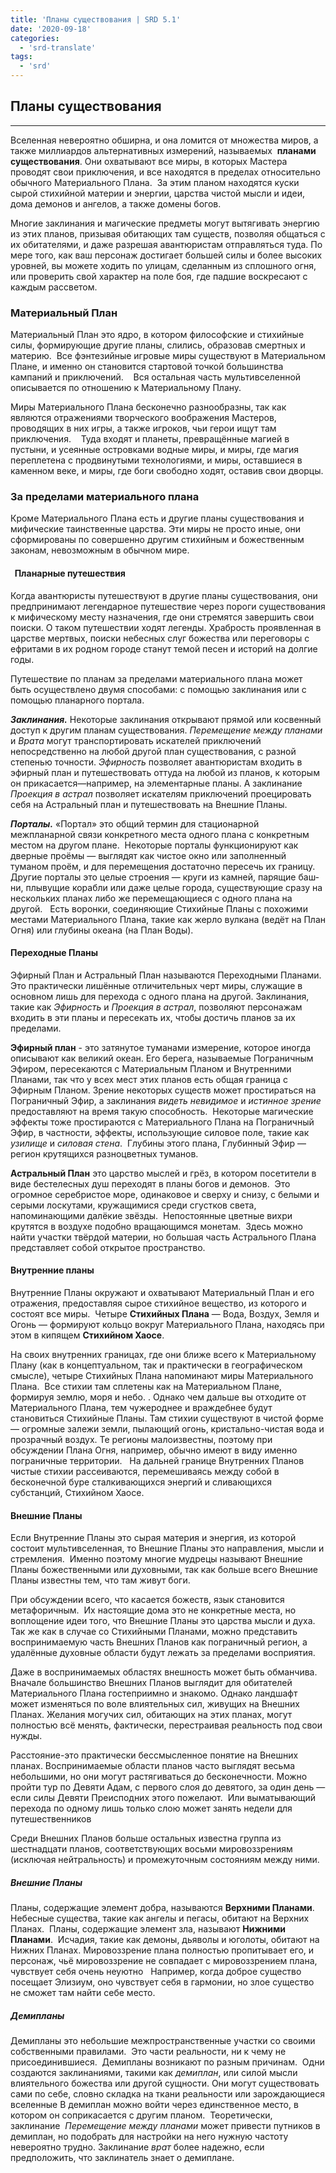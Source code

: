```yaml
---
title: 'Планы существования | SRD 5.1'
date: '2020-09-18'
categories:
  - 'srd-translate'
tags:
  - 'srd'
---
```


## Планы существования

---

Вселенная невероятно обширна, и она ломится от множества миров, а также миллиардов альтернативных измерений, называемых  **планами существования**. Они охватывают все миры, в которых Мастера проводят свои приключения, и все находятся в пределах относительно обычного Материального Плана.  За этим планом находятся куски сырой стихийной материи и энергии, царства чистой мысли и идеи, дома демонов и ангелов, а также домены богов.

Многие заклинания и магические предметы могут вытягивать энергию из этих планов, призывая обитающих там существ, позволяя общаться с их обитателями, и даже разрешая авантюристам отправляться туда. По мере того, как ваш персонаж достигает большей силы и более высоких уровней, вы можете ходить по улицам, сделанным из сплошного огня, или проверить свой характер на поле боя, где падшие воскресают с каждым рассветом.

### Материальный План

Материальный План это ядро, в котором философские и стихийные силы, формирующие другие планы, слились, образовав смертных и материю.  Все фэнтезийные игровые миры существуют в Материальном Плане, и именно он становится стартовой точкой большинства кампаний и приключений.    Вся остальная часть мультивселенной описывается по отношению к Материальному Плану.

Миры Материального Плана бесконечно разнообразны, так как являются отражениями творческого воображения Мастеров, проводящих в них игры, а также игроков, чьи герои ищут там приключения.    Туда входят и планеты, превращённые магией в пустыни, и усеянные островками водные миры, и миры, где магия переплетена с продвинутыми технологиями, и миры, оставшиеся в каменном веке, и миры, где боги свободно ходят, оставив свои дворцы.

### За пределами материального плана

Кроме Материального Плана есть и другие планы существования и мифические таинственные царства. Эти миры не просто иные, они сформированы по совершенно другим стихийным и божественным законам, невозможным в обычном мире.

####   Планарные путешествия 

Когда авантюристы путешествуют в другие планы существования, они предпринимают легендарное путешествие через пороги существования к мифическому месту назначения, где они стремятся завершить свои поиски. О таком путешествии ходят легенды. Храбрость проявленная в царстве мертвых, поиски небесных слуг божества или переговоры с ефритами в их родном городе станут темой песен и историй на долгие годы.

Путешествие по планам за пределами материального плана может быть осуществлено двумя способами: с помощью заклинания или с помощью планарного портала.

**_Заклинания._** Некоторые заклинания открывают прямой или косвенный доступ к другим планам существования. _Перемещение между планами_ и _Врата_ могут транспортировать искателей приключений непосредственно на любой другой план существования, с разной степенью точности. _Эфирность_ позволяет авантюристам входить в эфирный план и путешествовать оттуда на любой из планов, к которым он прикасается—например, на элементарные планы. А заклинание _Проекция в астрал_ позволяет искателям приключений проецировать себя на Астральный план и путешествовать на Внешние Планы.

**_Порталы._** «Портал» это общий термин для стационарной межпланарной связи конкретного места одного плана с конкретным местом на другом плане.  Не­которые порталы функционируют как дверные проёмы — выглядят как чистое окно или запол­ненный туманом проём, и для перемещения до­статочно пересечь их границу. Другие порталы это целые строения — круги из камней, парящие баш­ни, плывущие корабли или даже целые города, существующие сразу на нескольких планах либо же перемещающиеся с одного плана на другой.   Есть воронки, соединяющие Стихийные Планы с похожими местами Материального Плана, такие как жерло вулкана (ведёт на План Огня) или глу­бины океана (на План Воды).

#### Переходные Планы

Эфирный План и Астральный План называются Переходными Планами.  Это практически лишённые отличительных черт миры, служащие в основном лишь для перехода с одного плана на другой. Заклинания, такие как _Эфирность_ и _Проекция в астрал_, позволяют персонажам входить в эти планы и пересекать их, чтобы достичь планов за их пределами.

**Эфирный план** - это затянутое туманами измерение, которое иногда описывают как великий океан. Его берега, называемые Пограничным Эфиром, пересекаются с Материальным Планом и Внутренними Планами, так что у всех мест этих планов есть общая граница с Эфирным Планом. Зрение некоторых существ может простираться на Пограничный Эфир, а заклинания _видеть невидимое_ и _истинное зрение_ предоставляют на время такую способность.  Некоторые магические эффекты тоже простираются с Материального Плана на Пограничный Эфир, в частности, эффекты, использующие силовое поле, такие как _узилище_ и _силовая стена_.  Глубины этого плана, Глубинный Эфир — регион крутящихся разноцветных туманов.

**Астральный План** это царство мыслей и грёз, в котором посетители в виде бестелесных душ переходят в планы богов и демонов.  Это огромное серебристое море, одинаковое и сверху и снизу, с белыми и серыми лоскутами, кружащимися среди сгустков света, напоминающими далёкие звёзды.  Непостоянные цветные вихри крутятся в воздухе подобно вращающимся монетам.  Здесь можно найти участки твёрдой материи, но большая часть Астрального Плана представляет собой открытое пространство.

#### Внутренние планы

Внутренние Планы окружают и охватывают Материальный План и его отражения, предоставляя сырое стихийное вещество, из которого и состоят все миры.  Четыре **Стихийных Плана** — Вода, Воздух, Земля и Огонь — формируют кольцо вокруг Материального Плана, находясь при этом в кипящем **Стихийном Хаосе**.

На своих внутренних границах, где они ближе всего к Материальному Плану (как в концептуальном, так и практически в географическом смысле), четыре Стихийных Плана напоминают миры Материального Плана.  Все стихии там сплетены как на Материальном Плане, формируя землю, моря и небо. . Однако чем дальше вы отходите от Материального Плана, тем чужероднее и враждебнее будут становиться Стихийные Планы. Там стихии существуют в чистой форме — огромные залежи земли, пылающий огонь, кристально-чистая вода и прозрачный воздух. Те регионы малоизвестны, поэтому при обсуждении Плана Огня, например, обычно имеют в виду именно пограничные территории.   На дальней границе Внутренних Планов чистые стихии рассеиваются, перемешиваясь между собой в бесконечной буре сталкивающихся энергий и сливающихся субстанций, Стихийном Хаосе.

#### Внешние Планы

Если Внутренние Планы это сырая материя и энергия, из которой состоит мультивселенная, то Внешние Планы это направления, мысли и стремления.  Именно поэтому многие мудрецы называют Внешние Планы божественными или духовными, так как больше всего Внешние Планы известны тем, что там живут боги.

При обсуждении всего, что касается божеств, язык становится метафоричным.  Их настоящие дома это не конкретные места, но воплощение идеи того, что Внешние Планы это царства мысли и духа.    Так же как в случае со Стихийными Планами, можно представить воспринимаемую часть Внешних Планов как пограничный регион, а удалённые духовные области будут лежать за пределами восприятия.

Даже в воспринимаемых областях внешность может быть обманчива.  Вначале большинство Внешних Планов выглядит для обитателей Материального Плана гостеприимно и знакомо. Однако ландшафт может изменяться по воле влиятельных сил, живущих на Внешних Планах. Желания могучих сил, обитающих на этих планах, могут полностью всё менять, фактически, перестраивая реальность под свои нужды.

Расстояние-это практически бессмысленное понятие на Внешних планах. Воспринимаемые области планов часто выглядят весьма небольшими, но они могут растягиваться до бесконечности. Можно пройти тур по Девяти Адам, с первого слоя до девятого, за один день — если силы Девяти Преисподних этого пожелают.  Или выматывающий перехода по одному лишь только слою может занять недели для путешественников

Среди Внешних Планов больше остальных известна группа из шестнадцати планов, соответствующих восьми мировоззрениям (исключая нейтральность) и промежуточным состояниям между ними.

##### Внешние Планы

Планы, содержащие элемент добра, называются **Верхними Планами**.  Небесные существа, такие как ангелы и пегасы, обитают на Верхних Планах.  Планы, содержащие элемент зла, называют **Нижними Планами**.  Исчадия, такие как демоны, дьяволы и юголоты, обитают на Нижних Планах. Мировоззрение плана полностью пропитывает его, и персонаж, чьё мировоззрение не совпадает с мировоззрением плана, чувствует себя очень неуютно   Например, когда доброе существо посещает Элизиум, оно чувствует себя в гармонии, но злое существо не сможет там найти себе место.

##### Демипланы

Демипланы это небольшие межпространственные участки со своими собственными правилами.  Это части реальности, ни к чему не присоединившиеся.  Демипланы возникают по разным причинам.  Одни создаются заклинаниями, такими как _демиплан_, или силой мысли влиятельного божества или другой сущности. Они могут существовать сами по себе, словно складка на ткани реальности или зарождающиеся вселенные В демиплан можно войти через единственное место, в котором он соприкасается с другим планом.  Теоретически, заклинание  _Перемещение между планами_ может привести путников в демиплан, но подобрать для настройки на него нужную частоту невероятно трудно. Заклинание _врат_ более надежно, если предположить, что заклинатель знает о демиплане.
